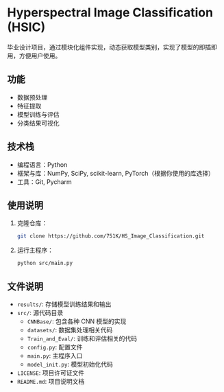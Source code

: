 # Hyperspectral Image Classification (HSIC)

毕业设计项目，通过模块化组件实现，动态获取模型类别，实现了模型的即插即用，方便用户使用。

## 功能

- 数据预处理
- 特征提取
- 模型训练与评估
- 分类结果可视化

## 技术栈

- 编程语言：Python
- 框架与库：NumPy, SciPy, scikit-learn, PyTorch（根据你使用的库选择）
- 工具：Git, Pycharm

## 使用说明

1. 克隆仓库：

   ```bash
   git clone https://github.com/751K/HS_Image_Classification.git
    ```

2. 运行主程序：

   ```bash
   python src/main.py
    ```
## 文件说明

- `results/`: 存储模型训练结果和输出
- `src/`: 源代码目录
  - `CNNBase/`: 包含各种 CNN 模型的实现
  - `datasets/`: 数据集处理相关代码
  - `Train_and_Eval/`: 训练和评估相关的代码
  - `config.py`: 配置文件
  - `main.py`: 主程序入口
  - `model_init.py`: 模型初始化代码
- `LICENSE`: 项目许可证文件
- `README.md`: 项目说明文档

